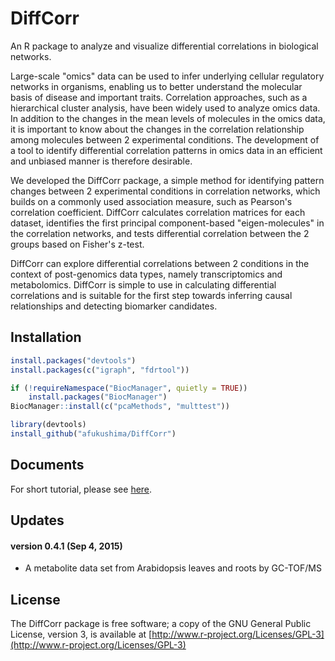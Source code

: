 DiffCorr
========
An R package to analyze and visualize differential correlations in biological networks.

Large-scale "omics" data can be used to infer underlying cellular regulatory networks in organisms, enabling us to better understand the molecular basis of disease and important traits. Correlation approaches, such as a hierarchical cluster analysis, have been widely used to analyze omics data. In addition to the changes in the mean levels of molecules in the omics data, it is important to know about the changes in the correlation relationship among molecules between 2 experimental conditions. The development of a tool to identify differential correlation patterns in omics data in an efficient and unbiased manner is therefore desirable.

We developed the DiffCorr package, a simple method for identifying pattern changes between 2 experimental conditions in correlation networks, which builds on a commonly used association measure, such as Pearson's correlation coefficient. DiffCorr calculates correlation matrices for each dataset, identifies the first principal component-based "eigen-molecules" in the correlation networks, and tests differential correlation between the 2 groups based on Fisher's z-test.

DiffCorr can explore differential correlations between 2 conditions in the context of post-genomics data types, namely transcriptomics and metabolomics. DiffCorr is simple to use in calculating differential correlations and is suitable for the first step towards inferring causal relationships and detecting biomarker candidates.

Installation
------------
```R
install.packages("devtools")
install.packages(c("igraph", "fdrtool"))

if (!requireNamespace("BiocManager", quietly = TRUE))
    install.packages("BiocManager")
BiocManager::install(c("pcaMethods", "multtest"))

library(devtools)
install_github("afukushima/DiffCorr")
```

Documents
------------
For short tutorial, please see [here](https://sourceforge.net/projects/diffcorr/files/AdditionalFile3.txt/download).

Updates
------------
#### version 0.4.1 (Sep 4, 2015)
* A metabolite data set from Arabidopsis leaves and roots by GC-TOF/MS

License
------------
The DiffCorr package is free software; a copy of the GNU General Public License, version 3, is available at [http://www.r-project.org/Licenses/GPL-3](http://www.r-project.org/Licenses/GPL-3)
